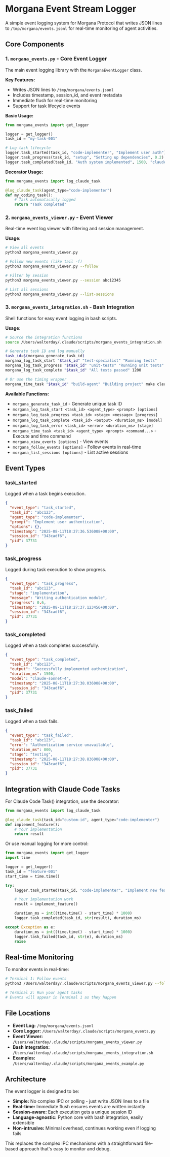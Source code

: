 # Morgana Event Stream Logger

A simple event logging system for Morgana Protocol that writes JSON lines to
`/tmp/morgana/events.jsonl` for real-time monitoring of agent activities.

## Core Components

### 1. `morgana_events.py` - Core Event Logger

The main event logging library with the `MorganaEventLogger` class.

**Key Features:**

- Writes JSON lines to `/tmp/morgana/events.jsonl`
- Includes timestamp, session_id, and event metadata
- Immediate flush for real-time monitoring
- Support for task lifecycle events

**Basic Usage:**

```python
from morgana_events import get_logger

logger = get_logger()
task_id = "my-task-001"

# Log task lifecycle
logger.task_started(task_id, "code-implementer", "Implement user auth")
logger.task_progress(task_id, "setup", "Setting up dependencies", 0.2)
logger.task_completed(task_id, "Auth system implemented", 1500, "claude-sonnet-4")
```

**Decorator Usage:**

```python
from morgana_events import log_claude_task

@log_claude_task(agent_type="code-implementer")
def my_coding_task():
    # Task automatically logged
    return "Task completed"
```

### 2. `morgana_events_viewer.py` - Event Viewer

Real-time event log viewer with filtering and session management.

**Usage:**

```bash
# View all events
python3 morgana_events_viewer.py

# Follow new events (like tail -f)
python3 morgana_events_viewer.py --follow

# Filter by session
python3 morgana_events_viewer.py --session abc12345

# List all sessions
python3 morgana_events_viewer.py --list-sessions
```

### 3. `morgana_events_integration.sh` - Bash Integration

Shell functions for easy event logging in bash scripts.

**Usage:**

```bash
# Source the integration functions
source /Users/walterday/.claude/scripts/morgana_events_integration.sh

# Generate task ID and log manually
task_id=$(morgana_generate_task_id)
morgana_log_task_start "$task_id" "test-specialist" "Running tests"
morgana_log_task_progress "$task_id" "unit-tests" "Running unit tests" 0.5
morgana_log_task_complete "$task_id" "All tests passed" 1200

# Or use the timing wrapper
morgana_time_task "$task_id" "build-agent" "Building project" make clean build
```

**Available Functions:**

- `morgana_generate_task_id` - Generate unique task ID
- `morgana_log_task_start <task_id> <agent_type> <prompt> [options]`
- `morgana_log_task_progress <task_id> <stage> <message> [progress]`
- `morgana_log_task_complete <task_id> <output> <duration_ms> [model]`
- `morgana_log_task_error <task_id> <error> <duration_ms> [stage]`
- `morgana_time_task <task_id> <agent_type> <prompt> <command...>` - Execute and
  time command
- `morgana_view_events [options]` - View events
- `morgana_follow_events [options]` - Follow events in real-time
- `morgana_list_sessions [options]` - List active sessions

## Event Types

### task_started

Logged when a task begins execution.

```json
{
  "event_type": "task_started",
  "task_id": "abc123",
  "agent_type": "code-implementer",
  "prompt": "Implement user authentication",
  "options": {},
  "timestamp": "2025-08-11T18:27:36.536008+00:00",
  "session_id": "343cadf6",
  "pid": 37731
}
```

### task_progress

Logged during task execution to show progress.

```json
{
  "event_type": "task_progress",
  "task_id": "abc123",
  "stage": "implementation",
  "message": "Writing authentication module",
  "progress": 0.6,
  "timestamp": "2025-08-11T18:27:37.123456+00:00",
  "session_id": "343cadf6",
  "pid": 37731
}
```

### task_completed

Logged when a task completes successfully.

```json
{
  "event_type": "task_completed",
  "task_id": "abc123",
  "output": "Successfully implemented authentication",
  "duration_ms": 1500,
  "model": "claude-sonnet-4",
  "timestamp": "2025-08-11T18:27:38.036008+00:00",
  "session_id": "343cadf6",
  "pid": 37731
}
```

### task_failed

Logged when a task fails.

```json
{
  "event_type": "task_failed",
  "task_id": "abc123",
  "error": "Authentication service unavailable",
  "duration_ms": 800,
  "stage": "testing",
  "timestamp": "2025-08-11T18:27:38.836008+00:00",
  "session_id": "343cadf6",
  "pid": 37731
}
```

## Integration with Claude Code Tasks

For Claude Code Task() integration, use the decorator:

```python
from morgana_events import log_claude_task

@log_claude_task(task_id="custom-id", agent_type="code-implementer")
def implement_feature():
    # Your implementation
    return result
```

Or use manual logging for more control:

```python
from morgana_events import get_logger
import time

logger = get_logger()
task_id = "feature-001"
start_time = time.time()

try:
    logger.task_started(task_id, "code-implementer", "Implement new feature")

    # Your implementation work
    result = implement_feature()

    duration_ms = int((time.time() - start_time) * 1000)
    logger.task_completed(task_id, str(result), duration_ms)

except Exception as e:
    duration_ms = int((time.time() - start_time) * 1000)
    logger.task_failed(task_id, str(e), duration_ms)
    raise
```

## Real-time Monitoring

To monitor events in real-time:

```bash
# Terminal 1: Follow events
python3 /Users/walterday/.claude/scripts/morgana_events_viewer.py --follow

# Terminal 2: Run your agent tasks
# Events will appear in Terminal 1 as they happen
```

## File Locations

- **Event Log:** `/tmp/morgana/events.jsonl`
- **Core Logger:** `/Users/walterday/.claude/scripts/morgana_events.py`
- **Event Viewer:** `/Users/walterday/.claude/scripts/morgana_events_viewer.py`
- **Bash Integration:**
  `/Users/walterday/.claude/scripts/morgana_events_integration.sh`
- **Examples:** `/Users/walterday/.claude/scripts/morgana_events_example.py`

## Architecture

The event logger is designed to be:

- **Simple:** No complex IPC or polling - just write JSON lines to a file
- **Real-time:** Immediate flush ensures events are written instantly
- **Session-aware:** Each execution gets a unique session ID
- **Language-agnostic:** Python core with bash integration, easily extensible
- **Non-intrusive:** Minimal overhead, continues working even if logging fails

This replaces the complex IPC mechanisms with a straightforward file-based
approach that's easy to monitor and debug.
